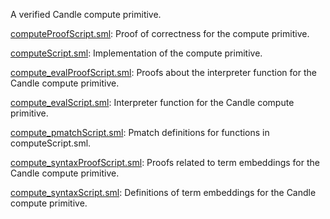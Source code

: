 A verified Candle compute primitive.

[computeProofScript.sml](computeProofScript.sml):
Proof of correctness for the compute primitive.

[computeScript.sml](computeScript.sml):
Implementation of the compute primitive.

[compute_evalProofScript.sml](compute_evalProofScript.sml):
Proofs about the interpreter function for the Candle compute primitive.

[compute_evalScript.sml](compute_evalScript.sml):
Interpreter function for the Candle compute primitive.

[compute_pmatchScript.sml](compute_pmatchScript.sml):
Pmatch definitions for functions in computeScript.sml.

[compute_syntaxProofScript.sml](compute_syntaxProofScript.sml):
Proofs related to term embeddings for the Candle compute primitive.

[compute_syntaxScript.sml](compute_syntaxScript.sml):
Definitions of term embeddings for the Candle compute primitive.
